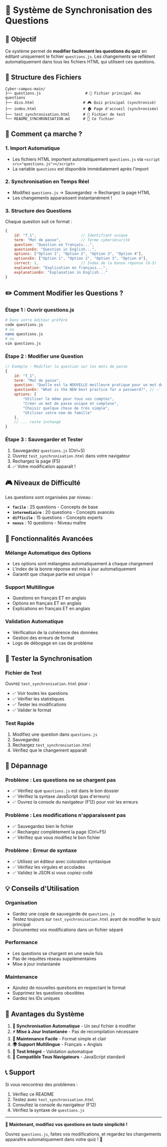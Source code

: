 # 🔄 Système de Synchronisation des Questions

## 🎯 Objectif

Ce système permet de **modifier facilement les questions du quiz** en éditant uniquement le fichier `questions.js`. Les changements se reflètent automatiquement dans tous les fichiers HTML qui utilisent ces questions.

## 📁 Structure des Fichiers

```
Cyber-campus-main/
├── questions.js                    # 📝 Fichier principal des questions
├── dico.html                      # 🎮 Quiz principal (synchronisé)
├── index.html                     # 🏠 Page d'accueil (synchronisée)
├── test_synchronisation.html      # 🧪 Fichier de test
└── README_SYNCHRONISATION.md      # 📖 Ce fichier
```

## 🚀 Comment ça marche ?

### 1. **Import Automatique**
- Les fichiers HTML importent automatiquement `questions.js` via `<script src="questions.js"></script>`
- La variable `questions` est disponible immédiatement après l'import

### 2. **Synchronisation en Temps Réel**
- Modifiez `questions.js` → Sauvegardez → Rechargez la page HTML
- Les changements apparaissent instantanément !

### 3. **Structure des Questions**
Chaque question suit ce format :
```javascript
{
    id: "f_1",                    // Identifiant unique
    term: "Mot de passe",         // Terme cybersécurité
    question: "Question en français...",
    questionEn: "Question in English...",
    options: ["Option 1", "Option 2", "Option 3", "Option 4"],
    optionsEn: ["Option 1", "Option 2", "Option 3", "Option 4"],
    correct: 1,                   // Index de la bonne réponse (0-3)
    explanation: "Explication en français...",
    explanationEn: "Explanation in English..."
}
```

## ✏️ Comment Modifier les Questions ?

### **Étape 1 : Ouvrir questions.js**
```bash
# Dans votre éditeur préféré
code questions.js
# ou
nano questions.js
# ou
vim questions.js
```

### **Étape 2 : Modifier une Question**
```javascript
// Exemple : Modifier la question sur les mots de passe
{
    id: "f_1",
    term: "Mot de passe", 
    question: "Quelle est la NOUVELLE meilleure pratique pour un mot de passe ?", // ✅ Modifié !
    questionEn: "What is the NEW best practice for a password?", // ✅ Modifié !
    options: [
        "Utiliser le même pour tous vos comptes",
        "Créer un mot de passe unique et complexe", 
        "Choisir quelque chose de très simple",
        "Utiliser votre nom de famille"
    ],
    // ... reste inchangé
}
```

### **Étape 3 : Sauvegarder et Tester**
1. Sauvegardez `questions.js` (Ctrl+S)
2. Ouvrez `test_synchronisation.html` dans votre navigateur
3. Rechargez la page (F5)
4. ✅ Votre modification apparaît !

## 🎮 Niveaux de Difficulté

Les questions sont organisées par niveau :

- **`facile`** : 25 questions - Concepts de base
- **`intermediaire`** : 20 questions - Concepts avancés  
- **`difficile`** : 15 questions - Concepts experts
- **`nexus`** : 10 questions - Niveau maître

## 🔧 Fonctionnalités Avancées

### **Mélange Automatique des Options**
- Les options sont mélangées automatiquement à chaque chargement
- L'index de la bonne réponse est mis à jour automatiquement
- Garantit que chaque partie est unique !

### **Support Multilingue**
- Questions en français ET en anglais
- Options en français ET en anglais
- Explications en français ET en anglais

### **Validation Automatique**
- Vérification de la cohérence des données
- Gestion des erreurs de format
- Logs de débogage en cas de problème

## 🧪 Tester la Synchronisation

### **Fichier de Test**
Ouvrez `test_synchronisation.html` pour :
- ✅ Voir toutes les questions
- ✅ Vérifier les statistiques
- ✅ Tester les modifications
- ✅ Valider le format

### **Test Rapide**
1. Modifiez une question dans `questions.js`
2. Sauvegardez
3. Rechargez `test_synchronisation.html`
4. Vérifiez que le changement apparaît

## 🚨 Dépannage

### **Problème : Les questions ne se chargent pas**
- ✅ Vérifiez que `questions.js` est dans le bon dossier
- ✅ Vérifiez la syntaxe JavaScript (pas d'erreurs)
- ✅ Ouvrez la console du navigateur (F12) pour voir les erreurs

### **Problème : Les modifications n'apparaissent pas**
- ✅ Sauvegardez bien le fichier
- ✅ Rechargez complètement la page (Ctrl+F5)
- ✅ Vérifiez que vous modifiez le bon fichier

### **Problème : Erreur de syntaxe**
- ✅ Utilisez un éditeur avec coloration syntaxique
- ✅ Vérifiez les virgules et accolades
- ✅ Validez le JSON si vous copiez-collé

## 💡 Conseils d'Utilisation

### **Organisation**
- Gardez une copie de sauvegarde de `questions.js`
- Testez toujours sur `test_synchronisation.html` avant de modifier le quiz principal
- Documentez vos modifications dans un fichier séparé

### **Performance**
- Les questions se chargent en une seule fois
- Pas de requêtes réseau supplémentaires
- Mise à jour instantanée

### **Maintenance**
- Ajoutez de nouvelles questions en respectant le format
- Supprimez les questions obsolètes
- Gardez les IDs uniques

## 🎉 Avantages du Système

1. **🔄 Synchronisation Automatique** - Un seul fichier à modifier
2. **⚡ Mise à Jour Instantanée** - Pas de recompilation nécessaire  
3. **🔧 Maintenance Facile** - Format simple et clair
4. **🌍 Support Multilingue** - Français + Anglais
5. **🧪 Test Intégré** - Validation automatique
6. **📱 Compatible Tous Navigateurs** - JavaScript standard

## 📞 Support

Si vous rencontrez des problèmes :
1. Vérifiez ce README
2. Testez avec `test_synchronisation.html`
3. Consultez la console du navigateur (F12)
4. Vérifiez la syntaxe de `questions.js`

---

**🎯 Maintenant, modifiez vos questions en toute simplicité !** 

Ouvrez `questions.js`, faites vos modifications, et regardez les changements apparaître automatiquement dans votre quiz ! 🚀
